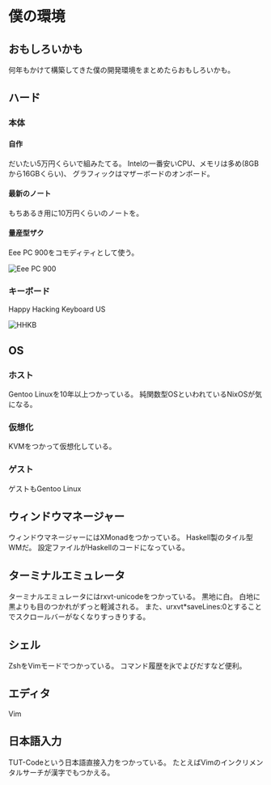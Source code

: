 僕の環境
========

おもしろいかも
--------------

何年もかけて構築してきた僕の開発環境をまとめたらおもしろいかも。

ハード
------

### 本体

#### 自作

だいたい5万円くらいで組みたてる。
Intelの一番安いCPU、メモリは多め(8GBから16GBくらい)、
グラフィックはマザーボードのオンボード。

#### 最新のノート

もちあるき用に10万円くらいのノートを。

#### 量産型ザク

Eee PC 900をコモディティとして使う。

![Eee PC 900](https://upload.wikimedia.org/wikipedia/commons/6/66/ASUS_Eee_PC_900_0010.JPG)

### キーボード

Happy Hacking Keyboard US

![HHKB](http://www.pfu.fujitsu.com/hhkeyboard/lineup/images/thumb_pdkb400wns_l.jpg)

OS
--

### ホスト

Gentoo Linuxを10年以上つかっている。
純関数型OSといわれているNixOSが気になる。

### 仮想化

KVMをつかって仮想化している。

### ゲスト

ゲストもGentoo Linux

ウィンドウマネージャー
----------------------

ウィンドウマネージャーにはXMonadをつかっている。
Haskell製のタイル型WMだ。
設定ファイルがHaskellのコードになっている。

ターミナルエミュレータ
----------------------

ターミナルエミュレータにはrxvt-unicodeをつかっている。
黒地に白。
白地に黒よりも目のつかれがずっと軽減される。
また、urxvt\*saveLines:0とすることでスクロールバーがなくなりすっきりする。

シェル
------

ZshをVimモードでつかっている。
コマンド履歴をjkでよびだすなど便利。

エディタ
--------

Vim

日本語入力
----------

TUT-Codeという日本語直接入力をつかっている。
たとえばVimのインクリメンタルサーチが漢字でもつかえる。
